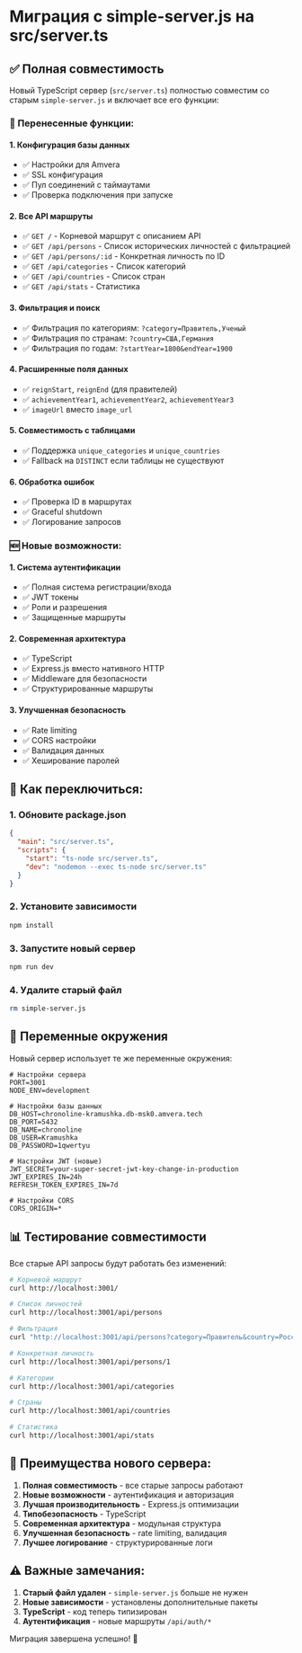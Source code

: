 # Миграция с simple-server.js на src/server.ts

## ✅ Полная совместимость

Новый TypeScript сервер (`src/server.ts`) полностью совместим со старым `simple-server.js` и включает все его функции:

### 🔄 Перенесенные функции:

#### 1. **Конфигурация базы данных**
- ✅ Настройки для Amvera
- ✅ SSL конфигурация
- ✅ Пул соединений с таймаутами
- ✅ Проверка подключения при запуске

#### 2. **Все API маршруты**
- ✅ `GET /` - Корневой маршрут с описанием API
- ✅ `GET /api/persons` - Список исторических личностей с фильтрацией
- ✅ `GET /api/persons/:id` - Конкретная личность по ID
- ✅ `GET /api/categories` - Список категорий
- ✅ `GET /api/countries` - Список стран
- ✅ `GET /api/stats` - Статистика

#### 3. **Фильтрация и поиск**
- ✅ Фильтрация по категориям: `?category=Правитель,Ученый`
- ✅ Фильтрация по странам: `?country=США,Германия`
- ✅ Фильтрация по годам: `?startYear=1800&endYear=1900`

#### 4. **Расширенные поля данных**
- ✅ `reignStart`, `reignEnd` (для правителей)
- ✅ `achievementYear1`, `achievementYear2`, `achievementYear3`
- ✅ `imageUrl` вместо `image_url`

#### 5. **Совместимость с таблицами**
- ✅ Поддержка `unique_categories` и `unique_countries`
- ✅ Fallback на `DISTINCT` если таблицы не существуют

#### 6. **Обработка ошибок**
- ✅ Проверка ID в маршрутах
- ✅ Graceful shutdown
- ✅ Логирование запросов

### 🆕 Новые возможности:

#### 1. **Система аутентификации**
- ✅ Полная система регистрации/входа
- ✅ JWT токены
- ✅ Роли и разрешения
- ✅ Защищенные маршруты

#### 2. **Современная архитектура**
- ✅ TypeScript
- ✅ Express.js вместо нативного HTTP
- ✅ Middleware для безопасности
- ✅ Структурированные маршруты

#### 3. **Улучшенная безопасность**
- ✅ Rate limiting
- ✅ CORS настройки
- ✅ Валидация данных
- ✅ Хеширование паролей

## 🚀 Как переключиться:

### 1. **Обновите package.json**
```json
{
  "main": "src/server.ts",
  "scripts": {
    "start": "ts-node src/server.ts",
    "dev": "nodemon --exec ts-node src/server.ts"
  }
}
```

### 2. **Установите зависимости**
```bash
npm install
```

### 3. **Запустите новый сервер**
```bash
npm run dev
```

### 4. **Удалите старый файл**
```bash
rm simple-server.js
```

## 🔧 Переменные окружения

Новый сервер использует те же переменные окружения:

```env
# Настройки сервера
PORT=3001
NODE_ENV=development

# Настройки базы данных
DB_HOST=chronoline-kramushka.db-msk0.amvera.tech
DB_PORT=5432
DB_NAME=chronoline
DB_USER=Kramushka
DB_PASSWORD=1qwertyu

# Настройки JWT (новые)
JWT_SECRET=your-super-secret-jwt-key-change-in-production
JWT_EXPIRES_IN=24h
REFRESH_TOKEN_EXPIRES_IN=7d

# Настройки CORS
CORS_ORIGIN=*
```

## 📊 Тестирование совместимости

Все старые API запросы будут работать без изменений:

```bash
# Корневой маршрут
curl http://localhost:3001/

# Список личностей
curl http://localhost:3001/api/persons

# Фильтрация
curl "http://localhost:3001/api/persons?category=Правитель&country=Россия&startYear=1800&endYear=1900"

# Конкретная личность
curl http://localhost:3001/api/persons/1

# Категории
curl http://localhost:3001/api/categories

# Страны
curl http://localhost:3001/api/countries

# Статистика
curl http://localhost:3001/api/stats
```

## 🎯 Преимущества нового сервера:

1. **Полная совместимость** - все старые запросы работают
2. **Новые возможности** - аутентификация и авторизация
3. **Лучшая производительность** - Express.js оптимизации
4. **Типобезопасность** - TypeScript
5. **Современная архитектура** - модульная структура
6. **Улучшенная безопасность** - rate limiting, валидация
7. **Лучшее логирование** - структурированные логи

## ⚠️ Важные замечания:

1. **Старый файл удален** - `simple-server.js` больше не нужен
2. **Новые зависимости** - установлены дополнительные пакеты
3. **TypeScript** - код теперь типизирован
4. **Аутентификация** - новые маршруты `/api/auth/*`

Миграция завершена успешно! 🎉 